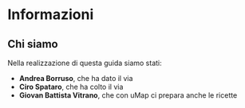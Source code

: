# Informazioni

## Chi siamo

Nella realizzazione di questa guida siamo stati:
- **Andrea Borruso**, che ha dato il via
- **Ciro Spataro**, che ha colto il via
- **Giovan Battista Vitrano**, che con uMap ci prepara anche le ricette
